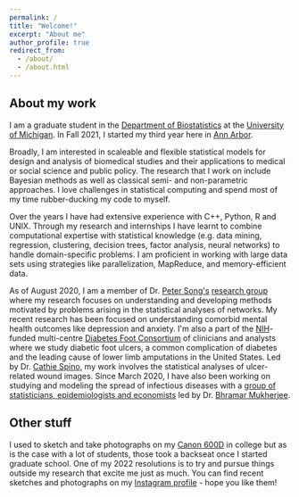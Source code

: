 ```yaml
---
permalink: /
title: "Welcome!"
excerpt: "About me"
author_profile: true
redirect_from: 
  - /about/
  - /about.html
---
```


## About my work

I am a graduate student in the [Department of Biostatistics](https://www.linkedin.com/in/soumik-purkayastha-a74989205/) at the [University of Michigan](www.umich.edu). In Fall 2021, I started my third year here in [Ann Arbor](https://www.annarbor.org).

Broadly, I am interested in scaleable and flexible statistical models for design and analysis of biomedical studies and their applications to medical or social science and public policy. The research that I work on include Bayesian methods as well as classical semi- and non-parametric approaches. I love challenges in statistical computing and spend most of my time rubber-ducking my code to myself.

Over the years I have had extensive experience with C++, Python, R and UNIX. Through my research and internships I have learnt to combine computational expertise with statistical knowledge (e.g. data mining, regression, clustering, decision trees, factor analysis, neural networks) to handle domain-specific problems. I am proficient in working with large data sets using strategies like parallelization, MapReduce, and memory-efficient data.

As of August 2020, I am a member of Dr. [Peter Song's](https://sph.umich.edu/faculty-profiles/song-peter.html) [research group](http://websites.umich.edu/~songlab/) where my research focuses on understanding and developing methods motivated by problems arising in the statistical analyses of networks. My recent research has been focused on understanding comorbid mental health outcomes like depression and anxiety. I'm also a part of the [NIH](https://www.nih.gov)-funded multi-centre [Diabetes Foot Consortium](http://diabeticfootconsortium.org) of clinicians and analysts where we study diabetic foot ulcers, a common complication of diabetes and the leading cause of lower limb amputations in the United States. Led by Dr. [Cathie Spino](https://sph.umich.edu/faculty-profiles/spino-cathie.html), my work involves the statistical analyses of ulcer-related wound images. Since March 2020, I have also been working on studying and modeling the spread of infectious diseases with a [group of statisticians, epidemiologists and economists](https://umich-biostatistics.shinyapps.io/covid19/) led by Dr. [Bhramar Mukherjee](https://sph.umich.edu/faculty-profiles/mukherjee-bhramar.html).

## Other stuff

I used to sketch and take photographs on my [Canon 600D](https://www.canon.co.uk/for_home/product_finder/cameras/digital_slr/eos_600d/) in college but as is the case with a lot of students, those took a backseat once I started graduate school. One of my 2022 resolutions is to try and pursue things outside my research that excite me just as much. You can find recent sketches and photographs on my [Instagram profile](https://www.instagram.com/penguinhologram/) - hope you like them! 
